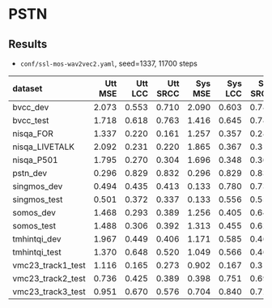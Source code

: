 # PSTN

## Results

- `conf/ssl-mos-wav2vec2.yaml`, seed=1337, 11700 steps

| dataset           | Utt MSE | Utt LCC | Utt SRCC | Sys MSE | Sys LCC | Sys SRCC |
| :-----------------|-------: |-------: |--------: |-------: |-------: |--------: |
| bvcc_dev          |   2.073 |   0.553 |    0.710 |   2.090 |   0.603 |    0.783 |
| bvcc_test         |   1.718 |   0.618 |    0.763 |   1.416 |   0.645 |    0.784 |
| nisqa_FOR         |   1.337 |   0.220 |    0.161 |   1.257 |   0.357 |    0.287 |
| nisqa_LIVETALK    |   2.092 |   0.231 |    0.220 |   1.865 |   0.367 |    0.312 |
| nisqa_P501        |   1.795 |   0.270 |    0.304 |   1.696 |   0.348 |    0.366 |
| pstn_dev          |   0.296 |   0.829 |    0.832 |   0.296 |   0.829 |    0.833 |
| singmos_dev       |   0.494 |   0.435 |    0.413 |   0.133 |   0.780 |    0.735 |
| singmos_test      |   0.501 |   0.372 |    0.337 |   0.133 |   0.556 |    0.552 |
| somos_dev         |   1.468 |   0.293 |    0.389 |   1.256 |   0.405 |    0.640 |
| somos_test        |   1.488 |   0.306 |    0.392 |   1.313 |   0.455 |    0.627 |
| tmhintqi_dev      |   1.967 |   0.449 |    0.406 |   1.171 |   0.585 |    0.469 |
| tmhintqi_test     |   1.370 |   0.648 |    0.520 |   1.049 |   0.566 |    0.463 |
| vmc23_track1_test |   1.116 |   0.165 |    0.273 |   0.902 |   0.167 |    0.313 |
| vmc23_track2_test |   0.736 |   0.425 |    0.389 |   0.398 |   0.751 |    0.691 |
| vmc23_track3_test |   0.951 |   0.670 |    0.576 |   0.704 |   0.840 |    0.725 |